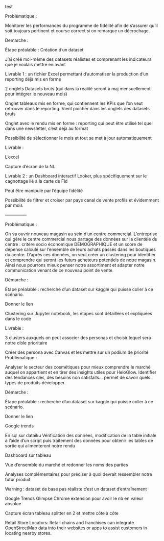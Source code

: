 test


Problématique :

Monitorer les performances du programme de fidélité afin de s’assurer qu’il soit toujours pertinent et course correct si on remarque un décrochage.



Demarche :



Étape préalable : Création d’un dataset

J’ai créé moi-même des datasets réalistes et comprenant les indicateurs que je voulais mettre en avant 



Livrable 1 : un fichier Excel permettant d’automatiser la production d’un reporting déjà mis en forme 



2 onglets Datasets bruts (qui dans la réalité seront à maj mensuellement pour intégrer le nouveau mois)



Onglet tableaux mis en forme, qui contiennent les KPIs que l’on veut retrouver dans le reporting. Vient piocher dans les onglets des datasets bruts 



Onglet avec le rendu mis en forme : reporting qui peut être utilisé tel quel dans une newsletter, c’est déjà au format 

Possibilité de sélectionner le mois et tout se met à jour automatiquement 



Livrable :

L’excel 

Capture d’écran de la NL



Livrable 2 : un Dashboard interactif Looker, plus spécifiquement sur le cagnottage lié à la carte de Fid

Peut être manipulé par l’équipe fidélité 



Possibilité de filtrer et croiser par pays canal de vente profils et évidemment par mois





—————



Problématique :

On va ouvrir nouveau magasin au sein d’un centre commercial. L’entreprise qui gère le centre commercial nous partage des données sur la clientèle du centre : critère socio économique DÉMOGRAPHIQUE et un score de dépense calculé sur l’ensemble de leurs achats passés dans les boutiques du centre. D’après ces données, on veut créer un clustering pour identifier et comprendre qui seront les futurs acheteurs potentiels de notre magasin. Ainsi nous pourrons mieux penser notre assortiment et adapter notre communication venant de ce nouveau point de vente.



Démarche : 



Étape préalable : recherche d’un dataset sur kaggle qui puisse coller à ce scénario.

Donner le lien 



Clustering sur Jupyter notebook, les étapes sont détaillées et expliquées dans le code



Livrable :

3 clusters auxquels on peut associer des personas et choisir lequel sera notre cible prioritaire 

Créer des persona avec Canvas et les mettre sur un podium de priorité 
Problématique :

Analyser le secteur des cosmétiques pour mieux comprendre le marché auquel on appartient et en tirer des insights utiles pour HeloGlow. Identifier des tendances clés, des besoins non satisfaits… permet de savoir quels types de produits développer.



Démarche :



Étape préalable : recherche d’un dataset sur kaggle qui puisse coller à ce scénario.

Donner le lien 

Google trends 



En sql sur dataiku Vérification des données, modification de la table initiale à l’aide d’un script puis traitement des données pour obtenir les tables de sortie qui alimenteront notre rendu



Dashboard sur tableau 

Vue d’ensemble du marché et redonner les noms des parties 

Analyses complémentaires pour préciser à quoi devrait ressembler notre futur produit 

Warning : dataset de base pas réaliste c’est un dataset d’entraînement 

Google Trends Glimpse Chrome extension pour avoir le nb en valeur absolue

Capture écran tableau splitter en 2 et mettre côte à côte




















Retail Store Locators: Retail chains and franchises can integrate OpenStreetMap data into their websites or apps to assist customers in locating nearby stores.


